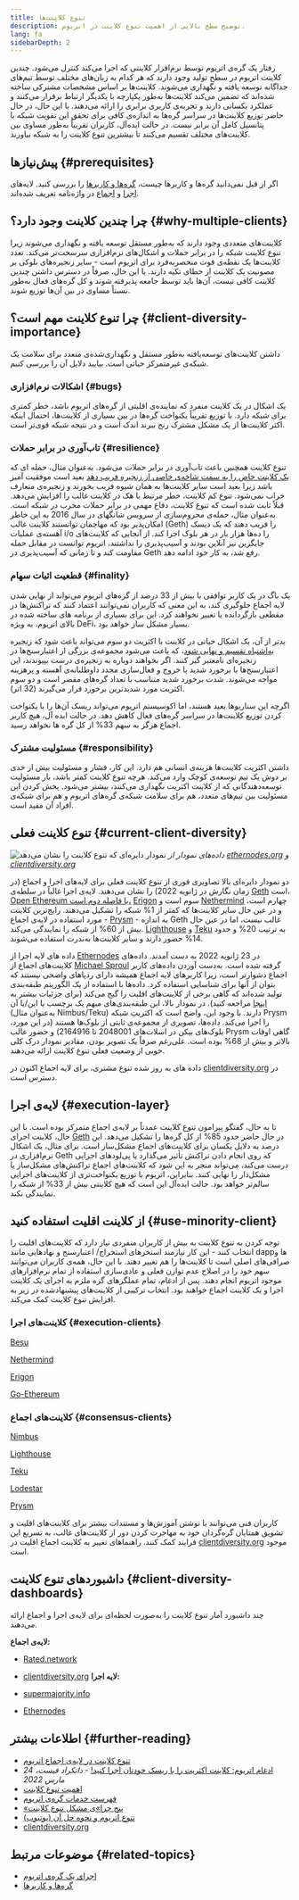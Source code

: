 ```yaml
---
title: تنوع کلاینت‌ها
description: توضیح سطح بالایی از اهمیت تنوع کلاینت در اتریوم.
lang: fa
sidebarDepth: 2
---
```


رفتار یک گره‌ی اتریوم توسط نرم‌افزار کلاینتی که اجرا می‌کند کنترل می‌شود. چندین کلاینت اتریوم در سطح تولید وجود دارند که هر کدام به زبان‌های مختلف توسط تیم‌های جداگانه توسعه یافته و نگهداری می‌شوند. کلاینت‌ها بر اساس مشخصات مشترکی ساخته شده‌اند که تضمین می‌کند کلاینت‌ها به‌طور یکپارچه با یکدیگر ارتباط برقرار می‌کنند و عملکرد یکسانی دارند و تجربه‌ی کاربری برابری را ارائه می‌دهند. با این حال، در حال حاضر توزیع کلاینت‌ها در سراسر گره‌ها به اندازه‌ی کافی برای تحقق این تقویت شبکه با پتانسیل کامل آن برابر نیست. در حالت ایده‌آل، کاربران تقریباً به‌طور مساوی بین کلاینت‌های مختلف تقسیم می‌کنند تا بیشترین تنوع کلاینت را به شبکه بیاورند.

## پیش‌نیازها {#prerequisites}

اگر از قبل نمی‌دانید گره‌ها و کاربرها چیست، [گره‌ها و کاربرها](/developers/docs/nodes-and-clients/) را بررسی کنید. لایه‌های [اجرا](/glossary/#execution-layer) و [اجماع](/glossary/#consensus-layer) در واژه‌نامه تعریف شده‌اند.

## چرا چندین کلاینت وجود دارد؟ {#why-multiple-clients}

کلاینت‌های متعددی وجود دارند که به‌طور مستقل توسعه یافته و نگهداری می‌شوند زیرا تنوع کلاینت شبکه را در برابر حملات و اشکال‌های نرم‌افزاری سرسخت‌تر می‌کند. تعدد کلاینت‌ها یک نقطه‌ی قوت منحصربه‌فرد برای اتریوم است - سایر زنجیره‌‌های بلوکی بر مصونیت یک کلاینت از خطای تکیه دارند. با این حال، صرفاً در دسترس داشتن چندین کلاینت کافی نیست، آن‌ها باید توسط جامعه پذیرفته شوند و کل گره‌های فعال به‌طور نسبتاً مساوی در بین آن‌ها توزیع شوند.

## چرا تنوع کلاینت مهم است؟ {#client-diversity-importance}

داشتن کلاینت‌های توسعه‌یافته به‌طور مستقل و نگهداری‌شده‌ی متعدد برای سلامت یک شبکه‌ی غیرمتمرکز حیاتی است. بیایید دلایل آن را بررسی کنیم.

### اشکالات نرم‌افزاری {#bugs}

یک اشکال در یک کلاینت منفرد که نماینده‌ی اقلیتی از گره‌های اتریوم باشد، خطر کمتری برای شبکه دارد. با توزیع تقریباً یکنواخت گره‌ها در بین بسیاری از کلاینت‌ها، احتمال اینکه اکثر کلاینت‌ها از یک مشکل مشترک رنج ببرند اندک است و در نتیجه شبکه قوی‌تر است.

### تاب‌آوری در برابر حملات {#resilience}

تنوع کلاینت همچنین باعث تاب‌آوری در برابر حملات می‌شود. به‌عنوان مثال، حمله ای که [یک کلاینت خاص را به سمت شاخه‌ی خاصی از زنجیره فریب دهد](https://x.com/vdWijden/status/1437712249926393858) بعید است موفقیت آمیز باشد زیرا بعید است سایر کلاینت‌ها به همان شیوه فریب بخورند و زنجیره‌ی متعارف خراب نمی‌شود. تنوع کم کلاینت، خطر مرتبط با هک در کلاینت غالب را افزایش می‌دهد. قبلاً ثابت شده است که تنوع کلاینت، دفاع مهمی در برابر حملات مخرب در شبکه است. به‌عنوان مثال، حمله‌ی محروم‌سازی از سرویس شانگهای در سال 2016 به این خاطر امکان‌پذیر بود که مهاجمان توانستند کلاینت غالب (Geth) را فریب دهند که یک دیسک آهسته‌ی عملیات i/o را ده‌ها هزار بار در هر بلوک اجرا کند. از آنجایی که کلاینت‌های جایگزین نیز آنلاین بودند و آسیب‌پذیری را نداشتند، اتریوم توانست در مقابل حمله مقاومت کند و تا زمانی که آسیب‌پذیری در Geth رفع شد، به کار خود ادامه دهد.

### قطعیت اثبات سهام {#finality}

یک باگ در یک کاربر توافقی با بیش از 33 درصد از گره‌های اتریوم می‌تواند از نهایی شدن لایه اجماع جلوگیری کند، به این معنی که کاربران نمی‌توانند اعتماد کنند که تراکنش‌ها در مقطعی بازگردانده یا تغییر نخواهند کرد. این برای بسیاری از برنامه های ساخته شده در بالای اتریوم، به ویژه DeFi، بسیار مشکل ساز خواهد بود.

<Emoji text="🚨" me="1rem" /> بدتر از آن، یک اشکال حیاتی در کلاینت با اکثریت دو سوم می‌تواند باعث شود که زنجیره <a href="https://www.symphonious.net/2021/09/23/what-happens-if-beacon-chain -consensus-fails/" target="_blank">به‌اشتباه تقسیم و نهایی شود</a>، که باعث می‌شود مجموعه‌ی بزرگی از اعتبارسنج‌ها در زنجیره‌ای نامعتبر گیر کنند. اگر بخواهند دوباره به زنجیره‌ی درست بپیوندند، این اعتبارسنج‌ها با برخورد شدید یا خروج و فعال‌سازی مجدد داوطلبانه‌ی آهسته و پرهزینه مواجه می‌شوند. شدت برخورد شدید متناسب با تعداد گره‌های مقصر است و دو سوم اکثریت مورد شدیدترین برخورد قرار می‌گیرند (32 اتر).

اگرچه این سناریوها بعید هستند، اما اکوسیستم اتریوم می‌تواند ریسک آن‌ها را با یکنواخت کردن توزیع کلاینت‌ها در سراسر گره‌های فعال کاهش دهد. در حالت ایده آل، هیچ کاربر اجماع هرگز به سهم 33% از کل گره ها نخواهد رسید.

### مسئولیت مشترک {#responsibility}

داشتن اکثریت کلاینت‌ها هزینه‌ی انسانی هم دارد. این کار، فشار و مسئولیت بیش از حدی بر دوش یک تیم توسعه‌ی کوچک وارد می‌کند. هرچه تنوع کلاینت کمتر باشد، بار مسئولیت توسعه‌دهندگانی که از کلاینت اکثریت نگهداری می‌کنند، بیشتر می‌شود. پخش کردن این مسئولیت بین تیم‌های متعدد، هم برای سلامت شبکه‌ی گره‌های اتریوم و هم برای شبکه‌ی افراد آن مفید است.

## تنوع کلاینت فعلی {#current-client-diversity}

![نمودار دایره‌ای که تنوع کلاینت را نشان می‌دهد](./client-diversity.png) _داده‌های نمودار از [ethernodes.org](https://ethernodes.org) و [ clientdiversity.org](https://clientdiversity.org/)_

دو نمودار دایره‌ای بالا تصاویری فوری از تنوع کلاینت فعلی برای لایه‌های اجرا و اجماع (در زمان نگارش در ژانویه 2022) را نشان می‌دهند. لایه‌ی اجرا غالباً در سلطه‌ی [Geth](https://geth.ethereum.org/) است، [Open Ethereum با فاصله دوم است،](https://openethereum.github.io/) [Erigon](https://github.com/ledgerwatch/erigon) سوم است و [Nethermind](https://nethermind.io/) چهارم است، و در عین حال سایر کلاینت‌ها که کمتر از 1% شبکه را تشکیل می‌دهند. رایج‌ترین کلاینت مورد استفاده در لایه‌ی اجماع - [Prysm](https://prysmaticlabs.com/#projects) - به اندازه Geth غالب نیست، اما در عین حال بیش از 60% از شبکه را نمایندگی می‌کند. [Lighthouse](https://lighthouse.sigmaprime.io/) و [Teku](https://consensys.net/knowledge-base/ethereum-2/teku/) به ترتیب 20% و حدود 14% حضور دارند و سایر کلاینت‌ها به‌ندرت استفاده می‌شوند.

داده های لایه اجرا از [Ethernodes](https://ethernodes.org) در 23 ژانویه 2022 به دست آمدند. داده‌های کلاینت‌های اجماع از [Michael Sproul](https://github.com/sigp/blockprint) گرفته شده است. به‌دست آوردن داده‌های کاربر اجماع دشوارتر است، زیرا کاربرهای لایه اجماع همیشه دارای ردپاهای واضحی نیستند که بتوان از آنها برای شناسایی استفاده کرد. داده‌ها با استفاده از یک الگوریتم طبقه‌بندی تولید شده‌اند که گاهی برخی از کلاینت‌های اقلیت را گیج می‌کند (برای جزئیات بیشتر به [اینجا](https://x.com/sproulM_/status/1440512518242197516) مراجعه کنید). در نمودار بالا، این طبقه‌بندی‌های مبهم یک برچسب یا این/یا آن (به‌عنوان مثال Nimbus/Teku) دارند. با وجود این، واضح است که اکثریتِ شبکه Prysm را اجرا می‌کند. داده‌ها، تصویری از مجموعه‌ی ثابتی از بلوک‌ها هستند (در این مورد، بلوک‌های بیکن در اسلات‌های 2048001 تا 2164916) و حضور غالب Prysm گاهی اوقات بالاتر و بیش از 68% بوده است. علی‌رغم صرفاً یک تصویر بودن، مقادیر نمودار درک کلی خوبی از وضعیت فعلی تنوع کلاینت ارائه می‌دهند.

داده های به روز شده تنوع مشتری، برای لایه اجماع اکنون در [clientdiversity.org](https://clientdiversity.org/) در دسترس است.

## لایه‌‌ی اجرا {#execution-layer}

تا به حال، گفتگو پیرامون تنوع کلاینت عمدتاً بر لایه‌ی اجماع متمرکز بوده است. با این حال، کلاینت اجرای [Geth](https://geth.ethereum.org) در حال حاضر حدود 85% از کل گره‌ها را تشکیل می‌دهد. این درصد به دلایل یکسان برای کلاینت‌های اجماع مشکل‌ساز است. برای مثال، یک اشکال نرم‌افزاری در Geth که روی انجام دادن تراکنش تأثیر می‌گذارد یا پی‌لودهای اجرایی درست می‌کند، می‌تواند منجر به این شود که کلاینت‌های اجماع تراکنش‌های مشکل‌ساز یا مشکل‌دار را نهایی کنند. بنابراین، اتریوم با توزیع یکنواخت‌تری از کلاینت‌های اجرایی سالم‌تر خواهد بود. حالت ایده‌آل این است که هیچ کلاینتی بیش از 33% از شبکه را نمایندگی نکند.

## از کلاینت اقلیت استفاده کنید {#use-minority-client}

توجه کردن به تنوع کلاینت به بیش از کاربران منفردی نیاز دارد که کلاینت‌های اقلیت را انتخاب کنند - این کار نیازمند استخرهای استخراج/ اعتبارسنج و نهادهایی مانند dappها و صرافی‌های اصلی است تا کلاینت‌ها را هم تغییر دهند. با این حال، همه‌ی کاربران می‌توانند سهم خود را در اصلاح عدم توازن فعلی و عادی‌سازی استفاده از تمام نرم‌افزارهای موجود اتریوم انجام دهند. پس از ادغام، تمام عملگرهای گره ملزم به اجرای یک کلاینت اجرا و یک کلاینت اجماع خواهند بود. انتخاب ترکیبی از کلاینت‌های پیشنهادشده در زیر به افزایش تنوع کلاینت کمک می‌کند.

### کلاینت‌های اجرا {#execution-clients}

[Besu](https://www.hyperledger.org/use/besu)

[Nethermind](https://downloads.nethermind.io/)

[Erigon](https://github.com/ledgerwatch/erigon)

[Go-Ethereum](https://geth.ethereum.org/)

### کلاینت‌های اجماع {#consensus-clients}

[Nimbus](https://nimbus.team/)

[Lighthouse](https://github.com/sigp/lighthouse)

[Teku](https://consensys.net/knowledge-base/ethereum-2/teku/)

[Lodestar](https://github.com/ChainSafe/lodestar)

[Prysm](https://docs.prylabs.network/docs/getting-started)

کاربران فنی می‌توانند با نوشتن آموزش‌ها و مستندات بیشتر برای کلاینت‌های اقلیت و تشویق همتایان گره‌گردان خود به مهاجرت کردن دور از کلاینت‌های غالب، به تسریع این فرایند کمک کنند. راهنماهای تغییر به کلاینت اجماع اقلیت در [clientdiversity.org](https://clientdiversity.org/) موجود است.

## داشبوردهای تنوع کلاینت {#client-diversity-dashboards}

چند داشبورد آمار تنوع کلاینت را به‌صورت لحظه‌ای برای لایه‌ی اجرا و اجماع ارائه می‌دهند.

**لایه‌ی اجماع:**

- [Rated.network](https://www.rated.network/)
- [clientdiversity.org](https://clientdiversity.org/) **لایه اجرا:**

- [supermajority.info](https://supermajority.info//)
- [Ethernodes](https://ethernodes.org/)

## اطلاعات بیشتر {#further-reading}

- [تنوع کلاینت در لایه‌ی اجماع اتریوم](https://mirror.xyz/jmcook.eth/S7ONEka_0RgtKTZ3-dakPmAHQNPvuj15nh0YGKPFriA)
- [ادغام اتریوم: کلاینت اکثریت را با ریسک خودتان اجرا کنید!](https://dankradfeist.de/ethereum/2022/03/24/run-the-majority-client-at-your-own-peril.html) - _دانکراد فیست، 24 مارس 2022_
- [اهمیت تنوع کلاینت](https://our.status.im/the-importance-of-client-diversity/)
- [فهرست خدمات گره‌ی اتریوم](https://ethereumnodes.com/)
- [«پنج چرا»ی مشکل تنوع کلاینت](https://notes.ethereum.org/@afhGjrKfTKmksTOtqhB9RQ/BJGj7uh08)
- [تنوع اتریوم و نحوه‌ حل آن (یوتیوب)](https://www.youtube.com/watch?v=1hZgCaiqwfU)
- [clientdiversity.org](https://clientdiversity.org/)

## موضوعات مرتبط {#related-topics}

- [اجرای یک گره‌ی اتریوم](/run-a-node/)
- [گره‌ها و کاربرها](/developers/docs/nodes-and-clients/)
